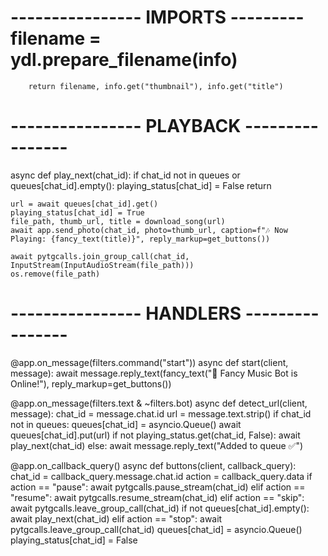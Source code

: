 # ---------------- IMPORTS ---------        filename = ydl.prepare_filename(info)
        return filename, info.get("thumbnail"), info.get("title")

# ---------------- PLAYBACK ----------------
async def play_next(chat_id):
    if chat_id not in queues or queues[chat_id].empty():
        playing_status[chat_id] = False
        return

    url = await queues[chat_id].get()
    playing_status[chat_id] = True
    file_path, thumb_url, title = download_song(url)
    await app.send_photo(chat_id, photo=thumb_url, caption=f"🎶 Now Playing: {fancy_text(title)}", reply_markup=get_buttons())

    await pytgcalls.join_group_call(chat_id, InputStream(InputAudioStream(file_path)))
    os.remove(file_path)

# ---------------- HANDLERS ----------------
@app.on_message(filters.command("start"))
async def start(client, message):
    await message.reply_text(fancy_text("🎵 Fancy Music Bot is Online!"), reply_markup=get_buttons())

@app.on_message(filters.text & ~filters.bot)
async def detect_url(client, message):
    chat_id = message.chat.id
    url = message.text.strip()
    if chat_id not in queues:
        queues[chat_id] = asyncio.Queue()
    await queues[chat_id].put(url)
    if not playing_status.get(chat_id, False):
        await play_next(chat_id)
    else:
        await message.reply_text("Added to queue ✅")

@app.on_callback_query()
async def buttons(client, callback_query):
    chat_id = callback_query.message.chat.id
    action = callback_query.data
    if action == "pause": await pytgcalls.pause_stream(chat_id)
    elif action == "resume": await pytgcalls.resume_stream(chat_id)
    elif action == "skip":
        await pytgcalls.leave_group_call(chat_id)
        if not queues[chat_id].empty():
            await play_next(chat_id)
    elif action == "stop":
        await pytgcalls.leave_group_call(chat_id)
        queues[chat_id] = asyncio.Queue()
        playing_status[chat_id] = False
        
